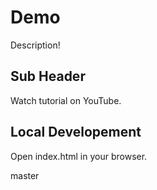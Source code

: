 # Demo

Description!

## Sub Header

Watch tutorial on YouTube.

## Local Developement

Open index.html in your browser.

master
